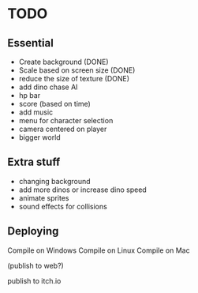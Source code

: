 # TODO

## Essential
* Create background (DONE)
* Scale based on screen size (DONE)
* reduce the size of texture (DONE)
* add dino chase AI
* hp bar
* score (based on time)
* add music
* menu for character selection
* camera centered on player
* bigger world


## Extra stuff
* changing background
* add more dinos or increase dino speed
* animate sprites
* sound effects for collisions

## Deploying
Compile on Windows
Compile on Linux
Compile on Mac

(publish to web?)

publish to itch.io
